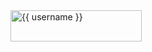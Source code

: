 <a href="https://www.buymeacoffee.com/{{ username }}">
 <img src="https://cdn.buymeacoffee.com/buttons/v2/default-yellow.png" height="50" width="210" alt="{{ username }}" />
</a>